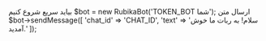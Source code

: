 بیاید سریع شروع کنیم 
$bot = new RubikaBot('TOKEN_BOT شما');
ارسال متن
$bot->sendMessage([
    'chat_id' => 'CHAT_ID',
    'text'    => 'سلام! به ربات ما خوش آمدید.'
]);
